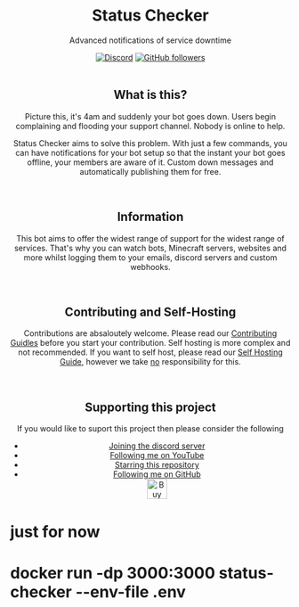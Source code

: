 <div align="center">
    <h1>Status Checker</h1>
    <p>Advanced notifications of service downtime</p>
    <a href="https://discord.gg/2w5KSXjhGe"><img alt="Discord" src="https://img.shields.io/discord/939479619587952640?logo=discord&style=for-the-badge"></a>  <a href="https://github.com/wotanut"><img alt="GitHub followers" src="https://img.shields.io/github/followers/wotanut?logo=github&style=for-the-badge"></a>
</div>

<br>

<div align="center">
    <h2>What is this?</h2>
    <p>Picture this, it's 4am and suddenly your bot goes down. Users begin complaining and flooding your support channel. Nobody is online to help.

Status Checker aims to solve this problem. With just a few commands, you can have notifications for your bot setup so that the instant your bot goes offline, your members are aware of it. Custom down messages and automatically publishing them for free.</p>
</div>

<br>

<div align="center">
    <h2> Information</h2>
    <p> This bot aims to offer the widest range of support for the widest range of services. That's why you can watch bots, Minecraft servers, websites and more whilst logging them to your emails, discord servers and custom webhooks.</p>
</div>

<br>

<div align="center">
    <h2> Contributing and Self-Hosting</h2>
    <p> Contributions are absaloutely welcome. Please read our <a href="">Contributing Guidles</a> before you start your contribution. Self hosting is more complex and not recommended. If you want to self host, please read our <a href="">Self Hosting Guide</a>, however we take <u>no</u> responsibility for this.</p>
</div>

<!-- I want to improve the contributing and self hosting ppages -->

<br>

<div align="center">
    <h2> Supporting this project </h2>
    <p> If you would like to suport this project then please consider the following</p>
    <ul>
      <li> <a href="https://discord.gg/2w5KSXjhGe"> Joining the discord server</a>
      <li> <a href="https://www.youtube.com/@wotanut1"> Following me on YouTube</a>
      <li> <a href="#"> Starring this repository</a>
      <li> <a href="https://github.com/wotanut"> Following me on GitHub</a>
      <br>
      <a href='https://ko-fi.com/K3K4EPV8X' target='_blank'><img height='36' style='border:0px;height:36px;' src='https://storage.ko-fi.com/cdn/kofi1.png?v=3' border='0' alt='Buy Me a Coffee at ko-fi.com' /></a>
    </ul>
</div>

# just for now
# docker run -dp 3000:3000 status-checker --env-file .env